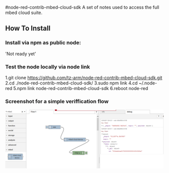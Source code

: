 #node-red-contrib-mbed-cloud-sdk
A set of notes used to access the full mbed cloud suite.

## How To Install
### Install via npm as public node: 
'Not ready yet'

### Test the node locally via node link
1.git clone https://github.com/tz-arm/node-red-contrib-mbed-cloud-sdk.git
2.cd ./node-red-contrib-mbed-cloud-sdk/
3.sudo npm link
4.cd ~/.node-red
5.npm link node-red-contrib-mbed-cloud-sdk
6.reboot node-red

### Screenshot for a simple veriffication flow
![image](https://github.com/tz-arm/node-red-contrib-mbed-cloud-sdk/raw/master/screenshot/screenshot.png)
